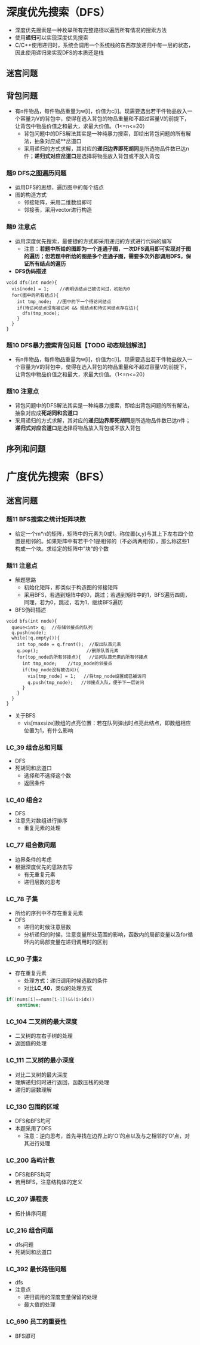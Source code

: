 # 深度优先搜索（DFS）
- 深度优先搜索是一种枚举所有完整路径以遍历所有情况的搜索方法
- 使用**递归**可以实现深度优先搜索
- C/C++使用递归时，系统会调用一个系统栈的东西存放递归中每一层的状态，因此使用递归来实现DFS的本质还是栈
## 迷宫问题
## 背包问题
- 有n件物品，每件物品重量为w[i]，价值为c[i]。现需要选出若干件物品放入一个容量为V的背包中，使得在选入背包的物品重量和不超过容量V的前提下，让背包中物品价值之和最大，求最大价值。（1<=n<=20）
    - 背包问题中的DFS解法其实是一种纯暴力搜索，即给出背包问题的所有解法，抽象对应成**岔道口
    - 采用递归的方式求解，其对应的**递归边界即死胡同**是所选物品件数已达n件；**递归式对应岔道口**是选择将物品放入背包或不放入背包
### 题9 DFS之图遍历问题
* 运用DFS的思想，遍历图中的每个结点
* 图的构造方式
  * 邻接矩阵，采用二维数组即可
  * 邻接表，采用vector进行构造
### 题9 注意点
* 运用深度优先搜索，最便捷的方式即采用递归的方式进行代码的编写
  * 注意：**若题中所给的图即为一个连通子图，一次DFS调用即可实现对于图的遍历；但若题中所给的图是多个连通子图，需要多次外部调用DFS，保证所有结点的遍历**
* **DFS伪码描述**
```
void dfs(int node){
  vis[node] = 1;    //表明该结点已被访问过，初始为0
  for(图中的所有结点){
    int tmp_node;  //图中的下一个待访问结点
    if(待访问结点没有被访问 && 现结点和待访问结点存在边){
      dfs(tmp_node);
    }
  }
}
```
### 题10 DFS暴力搜索背包问题【TODO 动态规划解法】
* 有n件物品，每件物品重量为w[i]，价值为c[i]。现需要选出若干件物品放入一个容量为V的背包中，使得在选入背包的物品重量和不超过容量V的前提下，让背包中物品价值之和最大，求最大价值。（1<=n<=20）
### 题10 注意点
* 背包问题中的DFS解法其实是一种纯暴力搜索，即给出背包问题的所有解法，抽象对应成**死胡同和岔道口**
* 采用递归的方式求解，其对应的**递归边界即死胡同**是所选物品件数已达n件；**递归式对应岔道口**是选择将物品放入背包或不放入背包

## 序列和问题
# 广度优先搜索（BFS）
## 迷宫问题
### 题11 BFS搜索之统计矩阵块数
* 给定一个m*n的矩阵，矩阵中的元素为0或1。称位置(x,y)与其上下左右四个位置是相邻的。如果矩阵中有若干个1是相邻的（不必两两相邻），那么称这些1构成一个块。求给定的矩阵中”块“的个数
### 题11 注意点
* 解题思路
  * 初始化矩阵，即类似于构造图的邻接矩阵
  * 采用BFS，若遇到矩阵中的0，跳过；若遇到矩阵中的1，BFS遍历四周，同理，若为0，跳过，若为1，继续BFS遍历
* BFS伪码描述
```
void bfs(int node){
  queue<int> q;  //存储邻接点的队列
  q.push(node);
  while(!q.empty()){
    int top_node = q.front();  //取出队首元素
    q.pop();                  //删除队首元素
    for(top_node的所有邻接点){   //访问队首元素的所有邻接点
      int tmp_node;    //top_node的邻接点
      if(tmp_node没有被访问){
        vis[tmp_node] = 1;   //将tmp_node设置成已被访问
        q.push(tmp_node);   //邻接点入队，便于下一层访问
      }
    }   
  }
}
```
* 关于BFS
  * vis[maxsize]数组的点亮位置：若在队列弹出时点亮此结点，即数组相应位置为1，有什么影响
### LC_39 组合总和问题
- DFS
- 死胡同和岔道口
  - 选择和不选择这个数
  - 返回条件
### LC_40 组合2
- DFS
- 注意先对数组进行排序
  - 重复元素的处理
### LC_77 组合数问题
- 边界条件的考虑
- 根据深度优先的思路去写
  - 有无重复元素
  - 递归层数的思考
### LC_78 子集
- 所给的序列中不存在重复元素
- DFS
  - 递归的时候注意层数
  - 分析递归的时候，注意变量所处范围的影响，函数内的局部变量以及for循环内的局部变量在递归调用时的区别
### LC_90 子集2
- 存在重复元素
  - 处理方式：递归调用时候选取的条件
  - 对比**LC_40**，类似的处理方式
```cpp
if((nums[i]==nums[i-1])&&(i>idx))
    continue;
```
### LC_104 二叉树的最大深度
- 二叉树的左右子树的处理
- 返回值的处理
### LC_111 二叉树的最小深度
- 对比二叉树的最大深度
- 理解递归何时进行返回，函数压栈的处理
- 递归的层数理解
### LC_130 包围的区域
- DFS和BFS均可
- 本题采用了DFS
  - 注意：逆向思考，首先寻找在边界上的'O'的点以及与之相邻的'O'点，对其进行处理
### LC_200 岛屿计数
- DFS和BFS均可
- 若用BFS，注意结构体的定义
### LC_207 课程表
- 拓扑排序问题
### LC_216 组合问题
- dfs问题
- 死胡同和岔道口
### LC_392 最长路径问题
- dfs
- 注意点
  - 递归调用的深度变量保留的处理
  - 最大值的处理
### LC_690 员工的重要性
- BFS即可

